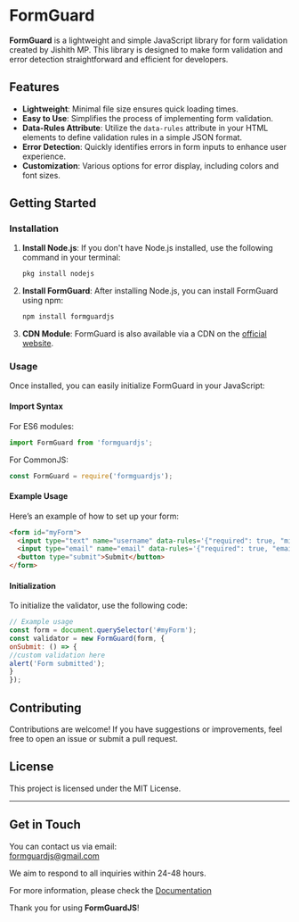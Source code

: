 # FormGuard

**FormGuard** is a lightweight and simple JavaScript library for form validation created by Jishith MP. This library is designed to make form validation and error detection straightforward and efficient for developers.

## Features

- **Lightweight**: Minimal file size ensures quick loading times.
- **Easy to Use**: Simplifies the process of implementing form validation.
- **Data-Rules Attribute**: Utilize the `data-rules` attribute in your HTML elements to define validation rules in a simple JSON format.
- **Error Detection**: Quickly identifies errors in form inputs to enhance user experience.
- **Customization**: Various options for error display, including colors and font sizes.

## Getting Started

### Installation

1. **Install Node.js**: If you don't have Node.js installed, use the following command in your terminal:
   ```bash
   pkg install nodejs
   ```

2. **Install FormGuard**: After installing Node.js, you can install FormGuard using npm:
   ```bash
   npm install formguardjs
   ```

3. **CDN Module**: FormGuard is also available via a CDN on the [official website](https://formguardjs-io.web.app).

### Usage

Once installed, you can easily initialize FormGuard in your JavaScript:

#### Import Syntax

For ES6 modules:
```javascript
import FormGuard from 'formguardjs';
```

For CommonJS:
```javascript
const FormGuard = require('formguardjs');
```

#### Example Usage

Here’s an example of how to set up your form:

```html
<form id="myForm">
  <input type="text" name="username" data-rules='{"required": true, "minLength": 3}' />
  <input type="email" name="email" data-rules='{"required": true, "email": true}' />
  <button type="submit">Submit</button>
</form>
```

#### Initialization

To initialize the validator, use the following code:

```javascript
// Example usage
const form = document.querySelector('#myForm');
const validator = new FormGuard(form, {
onSubmit: () => {
//custom validation here
alert('Form submitted');
}
});
```


## Contributing

Contributions are welcome! If you have suggestions or improvements, feel free to open an issue or submit a pull request.

## License

This project is licensed under the MIT License.

---

## Get in Touch  
You can contact us via email:  
[formguardjs@gmail.com](mailto:formguardjs@gmail.com)  

We aim to respond to all inquiries within 24-48 hours.  

For more information, please check the [Documentation](https://formguardjs-io.web.app/documentation.html)

Thank you for using **FormGuardJS**!

